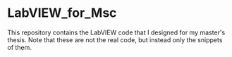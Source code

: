 # LabVIEW_for_Msc
This repository contains the LabVIEW code that I designed for my master's thesis. Note that these are not the real code, but instead only the snippets of them.
